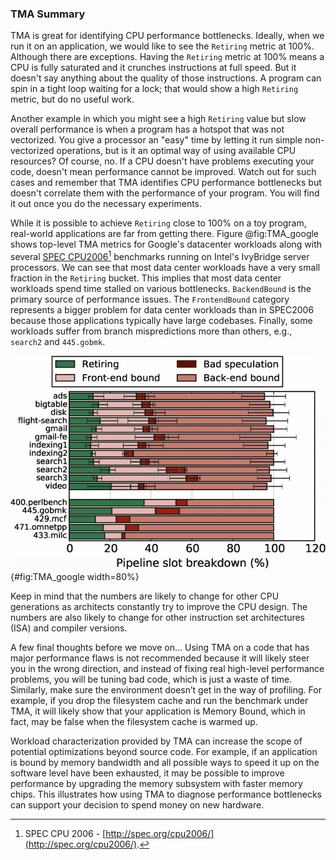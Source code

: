 ### TMA Summary

TMA is great for identifying CPU performance bottlenecks. Ideally, when we run it on an application, we would like to see the `Retiring` metric at 100%. Although there are exceptions. Having the `Retiring` metric at 100% means a CPU is fully saturated and it crunches instructions at full speed. But it doesn't say anything about the quality of those instructions. A program can spin in a tight loop waiting for a lock; that would show a high `Retiring` metric, but do no useful work. 

Another example in which you might see a high `Retiring` value but slow overall performance is when a program has a hotspot that was not vectorized. You give a processor an "easy" time by letting it run simple non-vectorized operations, but is it an optimal way of using available CPU resources? Of course, no. If a CPU doesn't have problems executing your code, doesn't mean performance cannot be improved. Watch out for such cases and remember that TMA identifies CPU performance bottlenecks but doesn't correlate them with the performance of your program. You will find it out once you do the necessary experiments.

While it is possible to achieve `Retiring` close to 100% on a toy program, real-world applications are far from getting there. Figure @fig:TMA_google shows top-level TMA metrics for Google's datacenter workloads along with several [SPEC CPU2006](http://spec.org/cpu2006/)[^13] benchmarks running on Intel's IvyBridge server processors. We can see that most data center workloads have a very small fraction in the `Retiring` bucket. This implies that most data center workloads spend time stalled on various bottlenecks. `BackendBound` is the primary source of performance issues. The `FrontendBound` category represents a bigger problem for data center workloads than in SPEC2006 because those applications typically have large codebases. Finally, some workloads suffer from branch mispredictions more than others, e.g., `search2` and `445.gobmk`.

![TMA breakdown of Google's datacenter workloads along with several SPEC CPU2006 benchmarks, *© Image from [@GoogleProfiling]*](../../img/pmu-features/TMA_google.jpg){#fig:TMA_google width=80%}

Keep in mind that the numbers are likely to change for other CPU generations as architects constantly try to improve the CPU design. The numbers are also likely to change for other instruction set architectures (ISA) and compiler versions.

A few final thoughts before we move on... Using TMA on a code that has major performance flaws is not recommended because it will likely steer you in the wrong direction, and instead of fixing real high-level performance problems, you will be tuning bad code, which is just a waste of time. Similarly, make sure the environment doesn’t get in the way of profiling. For example, if you drop the filesystem cache and run the benchmark under TMA, it will likely show that your application is Memory Bound, which in fact, may be false when the filesystem cache is warmed up.

Workload characterization provided by TMA can increase the scope of potential optimizations beyond source code. For example, if an application is bound by memory bandwidth and all possible ways to speed it up on the software level have been exhausted, it may be possible to improve performance by upgrading the memory subsystem with faster memory chips. This illustrates how using TMA to diagnose performance bottlenecks can support your decision to spend money on new hardware.

[^13]: SPEC CPU 2006 - [http://spec.org/cpu2006/](http://spec.org/cpu2006/).
